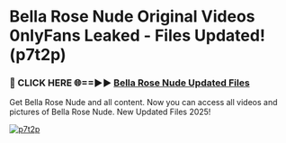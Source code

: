# Bella Rose Nude Original Videos 0nlyFans Leaked - Files Updated! (p7t2p)

<h3>🔴 CLICK HERE 🌐==►► <a href="https://tinyurl.com/yrmya6cz" rel="nofollow">Bella Rose Nude Updated Files</a></h3>

Get Bella Rose Nude and all content. Now you can access all videos and pictures of Bella Rose Nude. New Updated Files 2025!

[![p7t2p](https://i.imgur.com/FMdXYCs.gif)](https://tinyurl.com/yrmya6cz)
